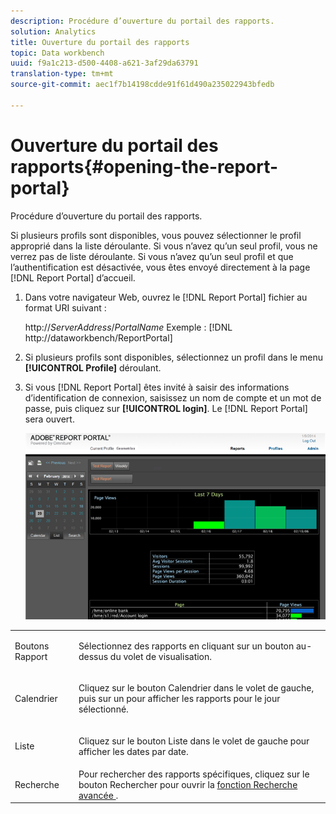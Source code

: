 ```yaml
---
description: Procédure d’ouverture du portail des rapports.
solution: Analytics
title: Ouverture du portail des rapports
topic: Data workbench
uuid: f9a1c213-d500-4408-a621-3af29da63791
translation-type: tm+mt
source-git-commit: aec1f7b14198cdde91f61d490a235022943bfedb

---
```



# Ouverture du portail des rapports{#opening-the-report-portal}

Procédure d’ouverture du portail des rapports.

Si plusieurs profils sont disponibles, vous pouvez sélectionner le profil approprié dans la liste déroulante. Si vous n’avez qu’un seul profil, vous ne verrez pas de liste déroulante. Si vous n’avez qu’un seul profil et que l’authentification est désactivée, vous êtes envoyé directement à la page [!DNL Report Portal] d’accueil.

1. Dans votre navigateur Web, ouvrez le [!DNL Report Portal] fichier au format URI suivant :

   http://*ServerAddress*/*PortalName* Exemple : [!DNL http://dataworkbench/ReportPortal]
1. Si plusieurs profils sont disponibles, sélectionnez un profil dans le menu **[!UICONTROL Profile]** déroulant.
1. Si vous [!DNL Report Portal] êtes invité à saisir des informations d’identification de connexion, saisissez un nom de compte et un mot de passe, puis cliquez sur **[!UICONTROL login]**. Le [!DNL Report Portal] sera ouvert.

   ![](assets/report_portal_home.png)

<table id="table_E68190C670684FA798B41702FC911827"> 
 <tbody> 
  <tr> 
   <td colname="col1"> Boutons Rapport </td> 
   <td colname="col2"> <p>Sélectionnez des rapports en cliquant sur un bouton au-dessus du volet de visualisation. </p> </td> 
  </tr> 
  <tr> 
   <td colname="col1"> Calendrier       </td> 
   <td colname="col2"> <p>Cliquez sur le <span class="uicontrol"> bouton Calendrier </span> dans le volet de gauche, puis sur un pour afficher les rapports pour le jour sélectionné. </p> </td> 
  </tr> 
  <tr> 
   <td colname="col1"> Liste </td> 
   <td colname="col2"> <p>Cliquez sur le <span class="uicontrol"> bouton Liste </span> dans le volet de gauche pour afficher les dates par date. </p> </td> 
  </tr> 
  <tr> 
   <td colname="col1"> Recherche </td> 
   <td colname="col2"> Pour rechercher des rapports spécifiques, cliquez sur le <span class="uicontrol"> bouton Rechercher </span> pour ouvrir la <a href="../../../home/c-rpt-oview/c-search-adv.md#concept-083b751e28b645ceaa4d9784d21f78ca"> fonction Recherche avancée </a> . </td> 
  </tr> 
 </tbody> 
</table>

